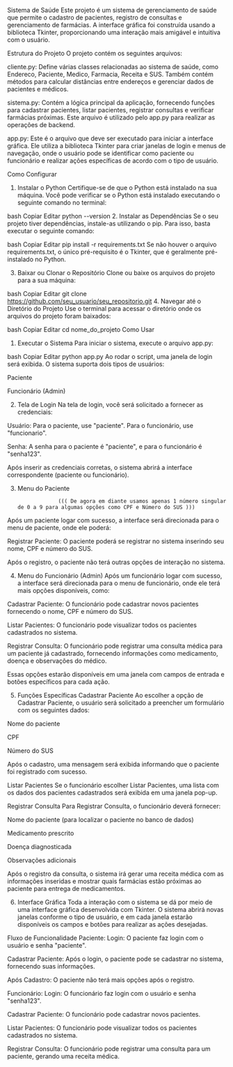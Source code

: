 Sistema de Saúde
Este projeto é um sistema de gerenciamento de saúde que permite o cadastro de pacientes, registro de consultas e gerenciamento de farmácias. A interface gráfica foi construída usando a biblioteca Tkinter, proporcionando uma interação mais amigável e intuitiva com o usuário.

Estrutura do Projeto
O projeto contém os seguintes arquivos:

cliente.py: Define várias classes relacionadas ao sistema de saúde, como Endereco, Paciente, Medico, Farmacia, Receita e SUS. Também contém métodos para calcular distâncias entre endereços e gerenciar dados de pacientes e médicos.

sistema.py: Contém a lógica principal da aplicação, fornecendo funções para cadastrar pacientes, listar pacientes, registrar consultas e verificar farmácias próximas. Este arquivo é utilizado pelo app.py para realizar as operações de backend.

app.py: Este é o arquivo que deve ser executado para iniciar a interface gráfica. Ele utiliza a biblioteca Tkinter para criar janelas de login e menus de navegação, onde o usuário pode se identificar como paciente ou funcionário e realizar ações específicas de acordo com o tipo de usuário.

Como Configurar
1. Instalar o Python
Certifique-se de que o Python está instalado na sua máquina. Você pode verificar se o Python está instalado executando o seguinte comando no terminal:

bash
Copiar
Editar
python --version
2. Instalar as Dependências
Se o seu projeto tiver dependências, instale-as utilizando o pip. Para isso, basta executar o seguinte comando:

bash
Copiar
Editar
pip install -r requirements.txt
Se não houver o arquivo requirements.txt, o único pré-requisito é o Tkinter, que é geralmente pré-instalado no Python.

3. Baixar ou Clonar o Repositório
Clone ou baixe os arquivos do projeto para a sua máquina:

bash
Copiar
Editar
git clone https://github.com/seu_usuario/seu_repositorio.git
4. Navegar até o Diretório do Projeto
Use o terminal para acessar o diretório onde os arquivos do projeto foram baixados:

bash
Copiar
Editar
cd nome_do_projeto
Como Usar
1. Executar o Sistema
Para iniciar o sistema, execute o arquivo app.py:

bash
Copiar
Editar
python app.py
Ao rodar o script, uma janela de login será exibida. O sistema suporta dois tipos de usuários:

Paciente

Funcionário (Admin)

2. Tela de Login
Na tela de login, você será solicitado a fornecer as credenciais:

Usuário: Para o paciente, use "paciente". Para o funcionário, use "funcionario".

Senha: A senha para o paciente é "paciente", e para o funcionário é "senha123".

Após inserir as credenciais corretas, o sistema abrirá a interface correspondente (paciente ou funcionário).

3. Menu do Paciente

                    ((( De agora em diante usamos apenas 1 número singular de 0 a 9 para algumas opções como CPF e Número do SUS )))

Após um paciente logar com sucesso, a interface será direcionada para o menu de paciente, onde ele poderá:

Registrar Paciente: O paciente poderá se registrar no sistema inserindo seu nome, CPF e número do SUS.

Após o registro, o paciente não terá outras opções de interação no sistema.

4. Menu do Funcionário (Admin)
Após um funcionário logar com sucesso, a interface será direcionada para o menu de funcionário, onde ele terá mais opções disponíveis, como:

Cadastrar Paciente: O funcionário pode cadastrar novos pacientes fornecendo o nome, CPF e número do SUS.

Listar Pacientes: O funcionário pode visualizar todos os pacientes cadastrados no sistema.

Registrar Consulta: O funcionário pode registrar uma consulta médica para um paciente já cadastrado, fornecendo informações como medicamento, doença e observações do médico.

Essas opções estarão disponíveis em uma janela com campos de entrada e botões específicos para cada ação.

5. Funções Específicas
Cadastrar Paciente
Ao escolher a opção de Cadastrar Paciente, o usuário será solicitado a preencher um formulário com os seguintes dados:

Nome do paciente

CPF

Número do SUS

Após o cadastro, uma mensagem será exibida informando que o paciente foi registrado com sucesso.

Listar Pacientes
Se o funcionário escolher Listar Pacientes, uma lista com os dados dos pacientes cadastrados será exibida em uma janela pop-up.

Registrar Consulta
Para Registrar Consulta, o funcionário deverá fornecer:

Nome do paciente (para localizar o paciente no banco de dados)

Medicamento prescrito

Doença diagnosticada

Observações adicionais

Após o registro da consulta, o sistema irá gerar uma receita médica com as informações inseridas e mostrar quais farmácias estão próximas ao paciente para entrega de medicamentos.

6. Interface Gráfica
Toda a interação com o sistema se dá por meio de uma interface gráfica desenvolvida com Tkinter. O sistema abrirá novas janelas conforme o tipo de usuário, e em cada janela estarão disponíveis os campos e botões para realizar as ações desejadas.

Fluxo de Funcionalidade
Paciente:
Login: O paciente faz login com o usuário e senha "paciente".

Cadastrar Paciente: Após o login, o paciente pode se cadastrar no sistema, fornecendo suas informações.

Após Cadastro: O paciente não terá mais opções após o registro.

Funcionário:
Login: O funcionário faz login com o usuário e senha "senha123".

Cadastrar Paciente: O funcionário pode cadastrar novos pacientes.

Listar Pacientes: O funcionário pode visualizar todos os pacientes cadastrados no sistema.

Registrar Consulta: O funcionário pode registrar uma consulta para um paciente, gerando uma receita médica.
